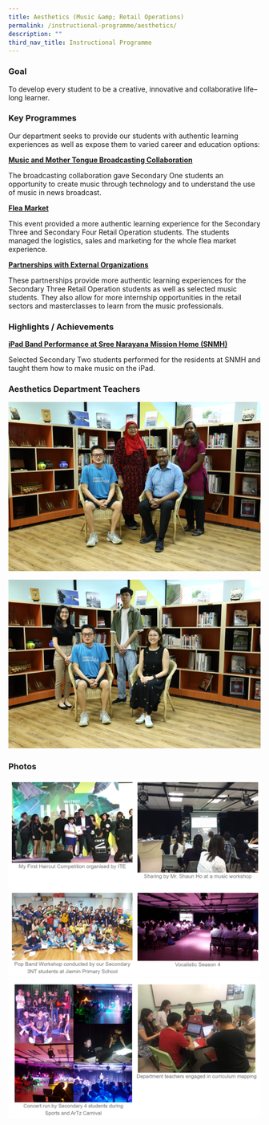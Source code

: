 ```yaml
---
title: Aesthetics (Music &amp; Retail Operations)
permalink: /instructional-programme/aesthetics/
description: ""
third_nav_title: Instructional Programme
---
```

### Goal
To develop every student to be a creative, innovative and collaborative life–long learner.

### Key Programmes

Our department seeks to provide our students with authentic learning experiences as well as expose them to varied career and education options:

<u><b>Music and Mother Tongue Broadcasting Collaboration</b></u>

The broadcasting collaboration gave Secondary One students an opportunity to create music through technology and to understand the use of music in news broadcast.

<u><b>Flea Market</b></u>

This event provided a more authentic learning experience for the Secondary Three and Secondary Four Retail Operation students. The students managed the logistics, sales and marketing for the whole flea market experience.

<u><b>Partnerships with External Organizations</b></u>

These partnerships provide more authentic learning experiences for the Secondary Three Retail Operation students as well as selected music students. They also allow for more internship opportunities in the retail sectors and masterclasses to learn from the music professionals.

### Highlights / Achievements

<u><b>iPad Band Performance at Sree Narayana Mission Home (SNMH)</b></u>

Selected Secondary Two students performed for the residents at SNMH and taught them how to make music on the iPad.

### Aesthetics Department Teachers

![](/images/IP/Aesthetics/Ast1.png)

![](/images/IP/Aesthetics/Ast2.png)

### Photos

![](/images/IP/Aesthetics/Ast_photo1.png)
![](/images/IP/Aesthetics/Ast_photo2.png)